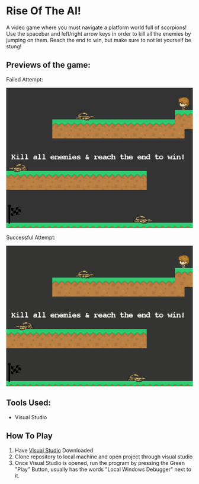# Rise Of The AI!

A video game where you must navigate a platform world full of scorpions! Use the spacebar and left/right arrow keys in order to kill all the enemies by jumping on them. Reach the end to win, but make sure to not let yourself be stung!

## Previews of the game:

Failed Attempt:

![Failed](RiseOfTheAIFailed.gif)



Successful Attempt:

![Successful](RiseOfTheAISuccess.gif) 


## Tools Used:

- Visual Studio



## How To Play

1. Have [Visual Studio](https://visualstudio.microsoft.com/) Downloaded
2. Clone repository to local machine and open project through visual studio
3. Once Visual Studio is opened, run the program by pressing the Green "Play" Button, usually has the words "Local Windows Debugger" next to it.
